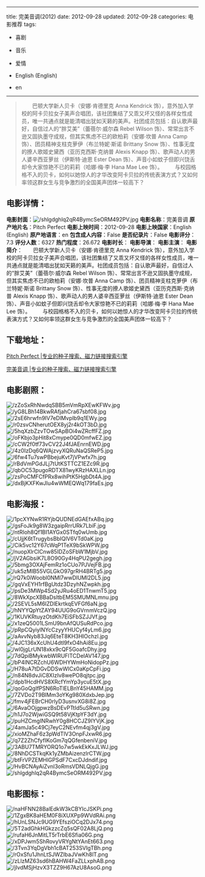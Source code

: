 
---
title: 完美音调(2012)
date: 2012-09-28
updated: 2012-09-28
categories: 电影推荐
tags:
- 喜剧
- 音乐
- 爱情

- English (English)
- en
---


> 　　巴顿大学新人贝卡（安娜·肯德里克 Anna Kendrick 饰），意外加入学校的阿卡贝拉女子美声合唱团，该社团集结了又乖又坏又怪的各样女性成员，唯一共通点就是能清唱出犹如天籁的美声。社团成员包括：自认歌声最好，自信过人的“胖艾美”（蕾蓓尔·威尔森 Rebel Wilson 饰）、常常出言不逊又固执墨守成规，但其实焦虑不已的欧柏莉（安娜·坎普 Anna Camp 饰）、团员精神支柱克萝伊（布兰特妮·斯诺 Brittany Snow 饰）、性事无度的撩人歌姬史黛西（亚历克西斯·克纳普 Alexis Knapp 饰）、歌声动人的男人婆辛西亚萝丝（伊斯特·迪恩 Ester Dean 饰）、声音小如蚊子但即兴饶舌却令大家惊艳不已的莉莉（哈娜·梅·李 Hana Mae Lee 饰）。  　　与校园格格不入的贝卡，如何以她惊人的才华改变阿卡贝拉的传统表演方式？又如何率领这群女生与竞争激烈的全国美声团体一较高下？

## **电影详情**：

**电影封面**：<img src="https://image.tmdb.org/t/p/w200/shlgdghlq2qR4BymcSeORM492PV.jpg" alt="/shlgdghlq2qR4BymcSeORM492PV.jpg" title="/shlgdghlq2qR4BymcSeORM492PV.jpg">
**电影名称**：完美音调
**原产地片名**：Pitch Perfect
**电影上映时间**：2012-09-28
**电影上映国家**：English (English)
**原产地语言**：en
**包含成人内容**：False
**是否纪录片**：False
**电影评分**：7.3
**评分人数**：6327
**热门程度**：26.672
**电影时长**：
**电影导演**：
**电影主演**：
**电影简介**：　　巴顿大学新人贝卡（安娜·肯德里克 Anna Kendrick 饰），意外加入学校的阿卡贝拉女子美声合唱团，该社团集结了又乖又坏又怪的各样女性成员，唯一共通点就是能清唱出犹如天籁的美声。社团成员包括：自认歌声最好，自信过人的“胖艾美”（蕾蓓尔·威尔森 Rebel Wilson 饰）、常常出言不逊又固执墨守成规，但其实焦虑不已的欧柏莉（安娜·坎普 Anna Camp 饰）、团员精神支柱克萝伊（布兰特妮·斯诺 Brittany Snow 饰）、性事无度的撩人歌姬史黛西（亚历克西斯·克纳普 Alexis Knapp 饰）、歌声动人的男人婆辛西亚萝丝（伊斯特·迪恩 Ester Dean 饰）、声音小如蚊子但即兴饶舌却令大家惊艳不已的莉莉（哈娜·梅·李 Hana Mae Lee 饰）。  　　与校园格格不入的贝卡，如何以她惊人的才华改变阿卡贝拉的传统表演方式？又如何率领这群女生与竞争激烈的全国美声团体一较高下？

## **下载地址**：
[Pitch Perfect |专业的种子搜索、磁力链接搜索引擎](https://movie.amd794.com:2083/?search=Pitch%20Perfect&ordering=&mode=match_phrase&page_size=10&page=1)

[完美音调 |专业的种子搜索、磁力链接搜索引擎](https://movie.amd794.com:2083/?search=%E5%AE%8C%E7%BE%8E%E9%9F%B3%E8%B0%83&ordering=&mode=match_phrase&page_size=10&page=1)
 

## **电影剧照**：
<img src="https://image.tmdb.org/t/p/original/zZoSxRhNwdqSBB5mVmRpXEwKFWv.jpg" alt="/zZoSxRhNwdqSBB5mVmRpXEwKFWv.jpg" title="/zZoSxRhNwdqSBB5mVmRpXEwKFWv.jpg"><img src="https://image.tmdb.org/t/p/original/yG8LBh14BkwRAfjahCra67sbf08.jpg" alt="/yG8LBh14BkwRAfjahCra67sbf08.jpg" title="/yG8LBh14BkwRAfjahCra67sbf08.jpg"><img src="https://image.tmdb.org/t/p/original/2sE6hrwfn9IV7eDlMvpIb9q1EWy.jpg" alt="/2sE6hrwfn9IV7eDlMvpIb9q1EWy.jpg" title="/2sE6hrwfn9IV7eDlMvpIb9q1EWy.jpg"><img src="https://image.tmdb.org/t/p/original/r0zsvCNherutOEX8yj2r4kOT3bD.jpg" alt="/r0zsvCNherutOEX8yj2r4kOT3bD.jpg" title="/r0zsvCNherutOEX8yj2r4kOT3bD.jpg"><img src="https://image.tmdb.org/t/p/original/5hqXzbZzvTOwSApBOi4wZRcffFZ.jpg" alt="/5hqXzbZzvTOwSApBOi4wZRcffFZ.jpg" title="/5hqXzbZzvTOwSApBOi4wZRcffFZ.jpg"><img src="https://image.tmdb.org/t/p/original/oFKbjo3pHit8xCmype0QD0mfwEZ.jpg" alt="/oFKbjo3pHit8xCmype0QD0mfwEZ.jpg" title="/oFKbjo3pHit8xCmype0QD0mfwEZ.jpg"><img src="https://image.tmdb.org/t/p/original/cCW2f0tf73vCV22J4fJAEnrnEWD.jpg" alt="/cCW2f0tf73vCV22J4fJAEnrnEWD.jpg" title="/cCW2f0tf73vCV22J4fJAEnrnEWD.jpg"><img src="https://image.tmdb.org/t/p/original/4z0IzDq6QWAjzvyXQRuNaQSReP5.jpg" alt="/4z0IzDq6QWAjzvyXQRuNaQSReP5.jpg" title="/4z0IzDq6QWAjzvyXQRuNaQSReP5.jpg"><img src="https://image.tmdb.org/t/p/original/6fw4Tu7swPBbejuKvt7jVPwfx7h.jpg" alt="/6fw4Tu7swPBbejuKvt7jVPwfx7h.jpg" title="/6fw4Tu7swPBbejuKvt7jVPwfx7h.jpg"><img src="https://image.tmdb.org/t/p/original/rBdVmPGdJLj7tUtKSTTCZ1EZc9R.jpg" alt="/rBdVmPGdJLj7tUtKSTTCZ1EZc9R.jpg" title="/rBdVmPGdJLj7tUtKSTTCZ1EZc9R.jpg"><img src="https://image.tmdb.org/t/p/original/qbOC53pugoRDTX81wyKRzHAXLLn.jpg" alt="/qbOC53pugoRDTX81wyKRzHAXLLn.jpg" title="/qbOC53pugoRDTX81wyKRzHAXLLn.jpg"><img src="https://image.tmdb.org/t/p/original/zsPoCMFCfPRx8wihPtK5HgbDt4A.jpg" alt="/zsPoCMFCfPRx8wihPtK5HgbDt4A.jpg" title="/zsPoCMFCfPRx8wihPtK5HgbDt4A.jpg"><img src="https://image.tmdb.org/t/p/original/dxBjKXFKwJIu4wWMEQWq179faEs.jpg" alt="/dxBjKXFKwJIu4wWMEQWq179faEs.jpg" title="/dxBjKXFKwJIu4wWMEQWq179faEs.jpg">

## **电影海报**：
<img src="https://image.tmdb.org/t/p/original/1pcXYNwR1RYjbQUDNEdGAEfxABq.jpg" alt="/1pcXYNwR1RYjbQUDNEdGAEfxABq.jpg" title="/1pcXYNwR1RYjbQUDNEdGAEfxABq.jpg"><img src="https://image.tmdb.org/t/p/original/gsFoJk9g8W3zgaipRrrURk7LbiF.jpg" alt="/gsFoJk9g8W3zgaipRrrURk7LbiF.jpg" title="/gsFoJk9g8W3zgaipRrrURk7LbiF.jpg"><img src="https://image.tmdb.org/t/p/original/ntRIoh8Qf1BI1AYGx0STfq0wUmb.jpg" alt="/ntRIoh8Qf1BI1AYGx0STfq0wUmb.jpg" title="/ntRIoh8Qf1BI1AYGx0STfq0wUmb.jpg"><img src="https://image.tmdb.org/t/p/original/cUjjK6tTrugybsBbIQlV6VTd0aK.jpg" alt="/cUjjK6tTrugybsBbIQlV6VTd0aK.jpg" title="/cUjjK6tTrugybsBbIQlV6VTd0aK.jpg"><img src="https://image.tmdb.org/t/p/original/Cik5vc12Y67cWqP1TeX9bSkWPW.jpg" alt="/Cik5vc12Y67cWqP1TeX9bSkWPW.jpg" title="/Cik5vc12Y67cWqP1TeX9bSkWPW.jpg"><img src="https://image.tmdb.org/t/p/original/nuopXlrClCnw85IDZoSFbW1MjbV.jpg" alt="/nuopXlrClCnw85IDZoSFbW1MjbV.jpg" title="/nuopXlrClCnw85IDZoSFbW1MjbV.jpg"><img src="https://image.tmdb.org/t/p/original/jV2AGbsiK7L8O90Gy4HqPU2gegh.jpg" alt="/jV2AGbsiK7L8O90Gy4HqPU2gegh.jpg" title="/jV2AGbsiK7L8O90Gy4HqPU2gegh.jpg"><img src="https://image.tmdb.org/t/p/original/5bmg3OXAjFemRz1oCUo7PJVejFB.jpg" alt="/5bmg3OXAjFemRz1oCUo7PJVejFB.jpg" title="/5bmg3OXAjFemRz1oCUo7PJVejFB.jpg"><img src="https://image.tmdb.org/t/p/original/uk5zMIB55VGLGkO97grRH4BRTg5.jpg" alt="/uk5zMIB55VGLGkO97grRH4BRTg5.jpg" title="/uk5zMIB55VGLGkO97grRH4BRTg5.jpg"><img src="https://image.tmdb.org/t/p/original/rQ7k0iWoobl0NMl7wwDlUMI2DL5.jpg" alt="/rQ7k0iWoobl0NMl7wwDlUMI2DL5.jpg" title="/rQ7k0iWoobl0NMl7wwDlUMI2DL5.jpg"><img src="https://image.tmdb.org/t/p/original/gqVxEYH1rfBgUtdz3DzyhNZwpkh.jpg" alt="/gqVxEYH1rfBgUtdz3DzyhNZwpkh.jpg" title="/gqVxEYH1rfBgUtdz3DzyhNZwpkh.jpg"><img src="https://image.tmdb.org/t/p/original/psDe3MWp4Sd2yJRu4oED1TnwmT5.jpg" alt="/psDe3MWp4Sd2yJRu4oED1TnwmT5.jpg" title="/psDe3MWp4Sd2yJRu4oED1TnwmT5.jpg"><img src="https://image.tmdb.org/t/p/original/8WkXpcXBBaDsltbEM5SMUMNLmnu.jpg" alt="/8WkXpcXBBaDsltbEM5SMUMNLmnu.jpg" title="/8WkXpcXBBaDsltbEM5SMUMNLmnu.jpg"><img src="https://image.tmdb.org/t/p/original/2SEVL5sM6lZDlEkrtkqEVFGf6aN.jpg" alt="/2SEVL5sM6lZDlEkrtkqEVFGf6aN.jpg" title="/2SEVL5sM6lZDlEkrtkqEVFGf6aN.jpg"><img src="https://image.tmdb.org/t/p/original/hNYYQpYtZAY94UUG9oGVrnmVczQ.jpg" alt="/hNYYQpYtZAY94UUG9oGVrnmVczQ.jpg" title="/hNYYQpYtZAY94UUG9oGVrnmVczQ.jpg"><img src="https://image.tmdb.org/t/p/original/1KUVKRtuyzOtdKh7EiSFbSZJJVf.jpg" alt="/1KUVKRtuyzOtdKh7EiSFbSZJJVf.jpg" title="/1KUVKRtuyzOtdKh7EiSFbSZJJVf.jpg"><img src="https://image.tmdb.org/t/p/original/x1zeQ5001LSmU9bnAfQUSuRdPco.jpg" alt="/x1zeQ5001LSmU9bnAfQUSuRdPco.jpg" title="/x1zeQ5001LSmU9bnAfQUSuRdPco.jpg"><img src="https://image.tmdb.org/t/p/original/pRpCQyiylNYcCzyyYHUCyf4yLm6.jpg" alt="/pRpCQyiylNYcCzyyYHUCyf4yLm6.jpg" title="/pRpCQyiylNYcCzyyYHUCyf4yLm6.jpg"><img src="https://image.tmdb.org/t/p/original/aAvvNyb83Jq6EteT8KH3HIOchzl.jpg" alt="/aAvvNyb83Jq6EteT8KH3HIOchzl.jpg" title="/aAvvNyb83Jq6EteT8KH3HIOchzl.jpg"><img src="https://image.tmdb.org/t/p/original/4JC136xXcUhU4dtl9fxO4hAi8Eu.jpg" alt="/4JC136xXcUhU4dtl9fxO4hAi8Eu.jpg" title="/4JC136xXcUhU4dtl9fxO4hAi8Eu.jpg"><img src="https://image.tmdb.org/t/p/original/wl0jgLrUN18xkx9cQF5GoafcDhy.jpg" alt="/wl0jgLrUN18xkx9cQF5GoafcDhy.jpg" title="/wl0jgLrUN18xkx9cQF5GoafcDhy.jpg"><img src="https://image.tmdb.org/t/p/original/7dQpiBMykwbWIRUFlTCDeIAV147.jpg" alt="/7dQpiBMykwbWIRUFlTCDeIAV147.jpg" title="/7dQpiBMykwbWIRUFlTCDeIAV147.jpg"><img src="https://image.tmdb.org/t/p/original/bP4lNCRZchU6WDHYWmHoNidopPz.jpg" alt="/bP4lNCRZchU6WDHYWmHoNidopPz.jpg" title="/bP4lNCRZchU6WDHYWmHoNidopPz.jpg"><img src="https://image.tmdb.org/t/p/original/H78uA7tDGvDDSwWICx0aKpCpFi.jpg" alt="/H78uA7tDGvDDSwWICx0aKpCpFi.jpg" title="/H78uA7tDGvDDSwWICx0aKpCpFi.jpg"><img src="https://image.tmdb.org/t/p/original/n84N8dvJiC8XIzIv8wePO8qjtpc.jpg" alt="/n84N8dvJiC8XIzIv8wePO8qjtpc.jpg" title="/n84N8dvJiC8XIzIv8wePO8qjtpc.jpg"><img src="https://image.tmdb.org/t/p/original/dpb1HcdHVS8XRcfYmYp3ycuE5tX.jpg" alt="/dpb1HcdHVS8XRcfYmYp3ycuE5tX.jpg" title="/dpb1HcdHVS8XRcfYmYp3ycuE5tX.jpg"><img src="https://image.tmdb.org/t/p/original/qoGoQgIfPSN6RoTlELBnY45HAMM.jpg" alt="/qoGoQgIfPSN6RoTlELBnY45HAMM.jpg" title="/qoGoQgIfPSN6RoTlELBnY45HAMM.jpg"><img src="https://image.tmdb.org/t/p/original/7ZVDo2T9BIMm3oYKg980XdxbJep.jpg" alt="/7ZVDo2T9BIMm3oYKg980XdxbJep.jpg" title="/7ZVDo2T9BIMm3oYKg980XdxbJep.jpg"><img src="https://image.tmdb.org/t/p/original/fmv4jFEBrCH0rlyD3usnvXG8i8Z.jpg" alt="/fmv4jFEBrCH0rlyD3usnvXG8i8Z.jpg" title="/fmv4jFEBrCH0rlyD3usnvXG8i8Z.jpg"><img src="https://image.tmdb.org/t/p/original/6AvaOOjgpwzBsDEvPTtId5uSRwn.jpg" alt="/6AvaOOjgpwzBsDEvPTtId5uSRwn.jpg" title="/6AvaOOjgpwzBsDEvPTtId5uSRwn.jpg"><img src="https://image.tmdb.org/t/p/original/h1J7o2WjwiGSQ9t58VjKtpYF3dY.jpg" alt="/h1J7o2WjwiGSQ9t58VjKtpYF3dY.jpg" title="/h1J7o2WjwiGSQ9t58VjKtpYF3dY.jpg"><img src="https://image.tmdb.org/t/p/original/puHZCmgINRwhY0g8HCCJZ9IYVjK.jpg" alt="/puHZCmgINRwhY0g8HCCJZ9IYVjK.jpg" title="/puHZCmgINRwhY0g8HCCJZ9IYVjK.jpg"><img src="https://image.tmdb.org/t/p/original/4amJa5c49Cj7eyC2NEvfm4qj3gV.jpg" alt="/4amJa5c49Cj7eyC2NEvfm4qj3gV.jpg" title="/4amJa5c49Cj7eyC2NEvfm4qj3gV.jpg"><img src="https://image.tmdb.org/t/p/original/xioMZhaF6z3pWdTlV3OnpFJxwR6.jpg" alt="/xioMZhaF6z3pWdTlV3OnpFJxwR6.jpg" title="/xioMZhaF6z3pWdTlV3OnpFJxwR6.jpg"><img src="https://image.tmdb.org/t/p/original/q7Z2ZhCfyfIKoGm7qQGfenbeniV.jpg" alt="/q7Z2ZhCfyfIKoGm7qQGfenbeniV.jpg" title="/q7Z2ZhCfyfIKoGm7qQGfenbeniV.jpg"><img src="https://image.tmdb.org/t/p/original/3ABU7TMRYORQ1o7w5wkEkKxJLWJ.jpg" alt="/3ABU7TMRYORQ1o7w5wkEkKxJLWJ.jpg" title="/3ABU7TMRYORQ1o7w5wkEkKxJLWJ.jpg"><img src="https://image.tmdb.org/t/p/original/8NhDCSTkqKk1yZMbAizenzlrCTW.jpg" alt="/8NhDCSTkqKk1yZMbAizenzlrCTW.jpg" title="/8NhDCSTkqKk1yZMbAizenzlrCTW.jpg"><img src="https://image.tmdb.org/t/p/original/btFrVPZEMHlGPSdF7CxcDJdndif.jpg" alt="/btFrVPZEMHlGPSdF7CxcDJdndif.jpg" title="/btFrVPZEMHlGPSdF7CxcDJdndif.jpg"><img src="https://image.tmdb.org/t/p/original/HvBCNAyAiZvnl3oRmsVDNLQjgG.jpg" alt="/HvBCNAyAiZvnl3oRmsVDNLQjgG.jpg" title="/HvBCNAyAiZvnl3oRmsVDNLQjgG.jpg"><img src="https://image.tmdb.org/t/p/original/shlgdghlq2qR4BymcSeORM492PV.jpg" alt="/shlgdghlq2qR4BymcSeORM492PV.jpg" title="/shlgdghlq2qR4BymcSeORM492PV.jpg">

## **电影图标**：
<img src="https://image.tmdb.org/t/p/original/naHFNN28BalEdkW3kCBYIcJSKPi.png" alt="/naHFNN28BalEdkW3kCBYIcJSKPi.png" title="/naHFNN28BalEdkW3kCBYIcJSKPi.png"><img src="https://image.tmdb.org/t/p/original/1ZgxBK8aHEM0F8iXUXPp9WVdRAi.png" alt="/1ZgxBK8aHEM0F8iXUXPp9WVdRAi.png" title="/1ZgxBK8aHEM0F8iXUXPp9WVdRAi.png"><img src="https://image.tmdb.org/t/p/original/hUnLSNJc9UG9YEfsziOCq2DJx74.png" alt="/hUnLSNJc9UG9YEfsziOCq2DJx74.png" title="/hUnLSNJc9UG9YEfsziOCq2DJx74.png"><img src="https://image.tmdb.org/t/p/original/5T2adGhkHGkzzcZq5sQF02A8LjQ.png" alt="/5T2adGhkHGkzzcZq5sQF02A8LjQ.png" title="/5T2adGhkHGkzzcZq5sQF02A8LjQ.png"><img src="https://image.tmdb.org/t/p/original/rufaH6JnMitLT5rTrbE6Sfia06G.png" alt="/rufaH6JnMitLT5rTrbE6Sfia06G.png" title="/rufaH6JnMitLT5rTrbE6Sfia06G.png"><img src="https://image.tmdb.org/t/p/original/xDPJwm5ShRovyVRYgNtYAnEt663.png" alt="/xDPJwm5ShRovyVRYgNtYAnEt663.png" title="/xDPJwm5ShRovyVRYgNtYAnEt663.png"><img src="https://image.tmdb.org/t/p/original/3Tvn3YqDgVbh1cBAT253SVIgTBh.png" alt="/3Tvn3YqDgVbh1cBAT253SVIgTBh.png" title="/3Tvn3YqDgVbh1cBAT253SVIgTBh.png"><img src="https://image.tmdb.org/t/p/original/rOxSfu1JhnLtSJWZIbaJVwKh8lT.png" alt="/rOxSfu1JhnLtSJWZIbaJVwKh8lT.png" title="/rOxSfu1JhnLtSJWZIbaJVwKh8lT.png"><img src="https://image.tmdb.org/t/p/original/zLlzMZ63sd6hBAHW4FaZLLxphAB.png" alt="/zLlzMZ63sd6hBAHW4FaZLLxphAB.png" title="/zLlzMZ63sd6hBAHW4FaZLLxphAB.png"><img src="https://image.tmdb.org/t/p/original/jIvdMSjHzvX3TZZ9H67AzU8AsoG.png" alt="/jIvdMSjHzvX3TZZ9H67AzU8AsoG.png" title="/jIvdMSjHzvX3TZZ9H67AzU8AsoG.png">
